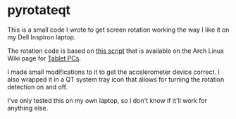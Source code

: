 # pyrotateqt

This is a small code I wrote to get screen rotation working the way I
like it on my Dell Inspiron laptop.

The rotation code is based on [this script](https://gist.githubusercontent.com/ei-grad/4d9d23b1463a99d24a8d/raw/rotate.py)
that is available on the Arch Linux Wiki page for [Tablet PCs](https://wiki.archlinux.org/index.php/Tablet_PC).

I made small modifications to it to get the accelerometer device correct.
I also wrapped it in a QT system tray icon that allows for turning the rotation
detection on and off.

I've only tested this on my own laptop, so I don't know if it'll work for anything else.

